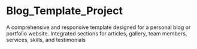# Blog_Template_Project
A comprehensive and responsive template designed for a personal blog or portfolio website. Integrated sections for articles, gallery, team members, services, skills, and testimonials
